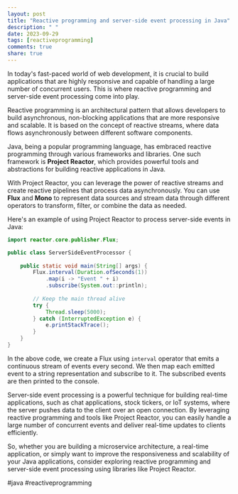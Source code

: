 ```yaml
---
layout: post
title: "Reactive programming and server-side event processing in Java"
description: " "
date: 2023-09-29
tags: [reactiveprogramming]
comments: true
share: true
---
```


In today's fast-paced world of web development, it is crucial to build applications that are highly responsive and capable of handling a large number of concurrent users. This is where reactive programming and server-side event processing come into play. 

Reactive programming is an architectural pattern that allows developers to build asynchronous, non-blocking applications that are more responsive and scalable. It is based on the concept of reactive streams, where data flows asynchronously between different software components. 

Java, being a popular programming language, has embraced reactive programming through various frameworks and libraries. One such framework is **Project Reactor**, which provides powerful tools and abstractions for building reactive applications in Java. 

With Project Reactor, you can leverage the power of reactive streams and create reactive pipelines that process data asynchronously. You can use **Flux** and **Mono** to represent data sources and stream data through different operators to transform, filter, or combine the data as needed. 

Here's an example of using Project Reactor to process server-side events in Java:

```java
import reactor.core.publisher.Flux;

public class ServerSideEventProcessor {
    
    public static void main(String[] args) {
        Flux.interval(Duration.ofSeconds(1))
            .map(i -> "Event " + i)
            .subscribe(System.out::println);
        
        // Keep the main thread alive
        try {
            Thread.sleep(5000);
        } catch (InterruptedException e) {
            e.printStackTrace();
        }
    }
}
```

In the above code, we create a Flux using `interval` operator that emits a continuous stream of events every second. We then map each emitted event to a string representation and subscribe to it. The subscribed events are then printed to the console.

Server-side event processing is a powerful technique for building real-time applications, such as chat applications, stock tickers, or IoT systems, where the server pushes data to the client over an open connection. By leveraging reactive programming and tools like Project Reactor, you can easily handle a large number of concurrent events and deliver real-time updates to clients efficiently. 

So, whether you are building a microservice architecture, a real-time application, or simply want to improve the responsiveness and scalability of your Java applications, consider exploring reactive programming and server-side event processing using libraries like Project Reactor. 

#java #reactiveprogramming